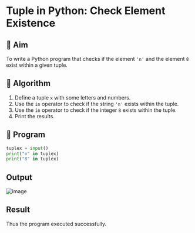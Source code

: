 # Tuple in Python: Check Element Existence

## 🎯 Aim
To write a Python program that checks if the element `'n'` and the element `8` exist within a given tuple.

## 🧠 Algorithm
1. Define a tuple `x` with some letters and numbers.
2. Use the `in` operator to check if the string `'n'` exists within the tuple.
3. Use the `in` operator to check if the integer `8` exists within the tuple.
4. Print the results.

## 🧾 Program
```python
tuplex = input()
print("n" in tuplex)
print("8" in tuplex)
```
## Output
![image](https://github.com/user-attachments/assets/8d6da8d5-4300-40fb-9e51-3c25d943969d)


## Result
Thus the program executed successfully.

